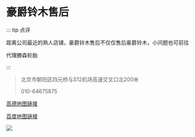 # 豪爵铃木售后

::: tip 点评

距离公司最近的熟人店铺，豪爵铃木售后不仅仅售后豪爵铃木，小问题也可前往

代理滕森轮胎

:::

> 北京市朝阳区四元桥与S12机场高速交叉口北200米
>
> 010-64675875

[高德地图链接](http://f.amap.com/2ZdXs_07E69OF)

[百度地图链接](https://j.map.baidu.com/-XPNZ)

![](https://cdn.jsdelivr.net/gh/EngrZhou/MoYouClubPic@master/2021/20210401161947.jpg)